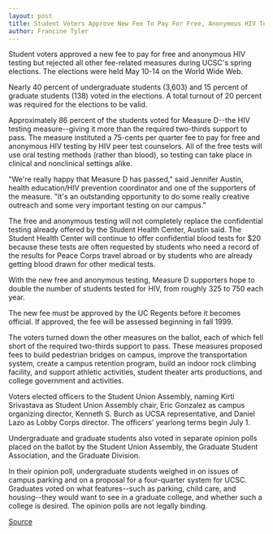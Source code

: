 ```yaml
---
layout: post
title: Student Voters Approve New Fee To Pay For Free, Anonymous HIV Testing
author: Francine Tyler
---
```


Student voters approved a new fee to pay for free and anonymous HIV testing but rejected all other fee-related measures during UCSC's spring elections. The elections were held May 10-14 on the World Wide Web.

Nearly 40 percent of undergraduate students (3,603) and 15 percent of graduate students (138) voted in the elections. A total turnout of 20 percent was required for the elections to be valid.

Approximately 86 percent of the students voted for Measure D--the HIV testing measure--giving it more than the required two-thirds support to pass. The measure instituted a 75-cents per quarter fee to pay for free and anonymous HIV testing by HIV peer test counselors. All of the free tests will use oral testing methods (rather than blood), so testing can take place in clinical and nonclinical settings alike.

"We're really happy that Measure D has passed," said Jennifer Austin, health education/HIV prevention coordinator and one of the supporters of the measure. "It's an outstanding opportunity to do some really creative outreach and some very important testing on our campus."

The free and anonymous testing will not completely replace the confidential testing already offered by the Student Health Center, Austin said. The Student Health Center will continue to offer confidential blood tests for $20 because these tests are often requested by students who need a record of the results for Peace Corps travel abroad or by students who are already getting blood drawn for other medical tests.

With the new free and anonymous testing, Measure D supporters hope to double the number of students tested for HIV, from roughly 325 to 750 each year.

The new fee must be approved by the UC Regents before it becomes official. If approved, the fee will be assessed beginning in fall 1999.

The voters turned down the other measures on the ballot, each of which fell short of the required two-thirds support to pass. These measures proposed fees to build pedestrian bridges on campus, improve the transportation system, create a campus retention program, build an indoor rock climbing facility, and support athletic activities, student theater arts productions, and college government and activities.

Voters elected officers to the Student Union Assembly, naming Kirti Srivastava as Student Union Assembly chair, Eric Gonzalez as campus organizing director, Kenneth S. Burch as UCSA representative, and Daniel Lazo as Lobby Corps director. The officers' yearlong terms begin July 1.

Undergraduate and graduate students also voted in separate opinion polls placed on the ballot by the Student Union Assembly, the Graduate Student Association, and the Graduate Division.

In their opinion poll, undergraduate students weighed in on issues of campus parking and on a proposal for a four-quarter system for UCSC. Graduates voted on what features--such as parking, child care, and housing--they would want to see in a graduate college, and whether such a college is desired. The opinion polls are not legally binding.

[Source](http://www1.ucsc.edu/oncampus/currents/98-99/05-24/elections.htm "Permalink to HIV testing measure passes in 1999 spring elections; 05-24-99")
